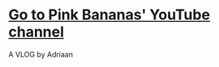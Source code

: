<h1 class="grow-rotate">
  <a href="https://www.youtube.com/channel/UCtkiLTzGm8h0Xc2FqmDz8iw">Go to Pink Bananas' YouTube channel</a>
</h1>
<p>A VLOG by Adriaan</p>
